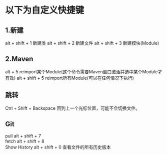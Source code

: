 # 以下为自定义快捷键

## 1.新建
alt + shift + 1     新建类
alt + shift + 2     新建文件
alt + shift + 3     新建模块(Module)

## 2.Maven
alt + 5             reimport某个Module(这个命令需要Maven窗口激活并选中某个Module才有效)
alt + shift + 5     reimport所有Module(可以在任何情况下执行)

## 跳转
Ctrl  + Shift + Backspace           回到上一个光标位置，可能不会切换文件。

## Git
pull                alt + shift + 7     
fetch               alt + shift + 8     
Show History        alt + shift + 0     查看文件的所有历史版本
      